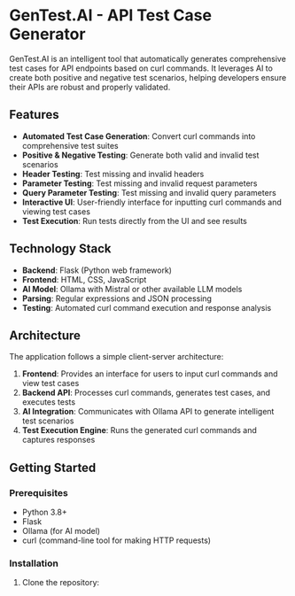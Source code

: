 # GenTest.AI - API Test Case Generator

GenTest.AI is an intelligent tool that automatically generates comprehensive test cases for API endpoints based on curl commands. It leverages AI to create both positive and negative test scenarios, helping developers ensure their APIs are robust and properly validated.

## Features

- **Automated Test Case Generation**: Convert curl commands into comprehensive test suites
- **Positive & Negative Testing**: Generate both valid and invalid test scenarios
- **Header Testing**: Test missing and invalid headers
- **Parameter Testing**: Test missing and invalid request parameters
- **Query Parameter Testing**: Test missing and invalid query parameters
- **Interactive UI**: User-friendly interface for inputting curl commands and viewing test cases
- **Test Execution**: Run tests directly from the UI and see results

## Technology Stack

- **Backend**: Flask (Python web framework)
- **Frontend**: HTML, CSS, JavaScript
- **AI Model**: Ollama with Mistral or other available LLM models
- **Parsing**: Regular expressions and JSON processing
- **Testing**: Automated curl command execution and response analysis

## Architecture

The application follows a simple client-server architecture:

1. **Frontend**: Provides an interface for users to input curl commands and view test cases
2. **Backend API**: Processes curl commands, generates test cases, and executes tests
3. **AI Integration**: Communicates with Ollama API to generate intelligent test scenarios
4. **Test Execution Engine**: Runs the generated curl commands and captures responses

## Getting Started

### Prerequisites

- Python 3.8+
- Flask
- Ollama (for AI model)
- curl (command-line tool for making HTTP requests)

### Installation

1. Clone the repository:
